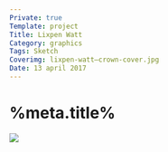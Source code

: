 ```yaml
---
Private: true
Template: project
Title: Lixpen Watt
Category: graphics
Tags: Sketch
Coverimg: lixpen-watt—crown-cover.jpg
Date: 13 april 2017
---
```


# %meta.title%

<img src="/assets/%meta.category%/lixpen-watt-crown.jpg">